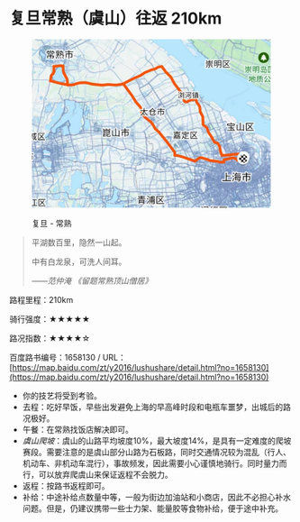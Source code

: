 # 复旦常熟（虞山）往返 210km

<figure><img src="../.gitbook/assets/复旦-常熟.jpg" alt=""><figcaption><p>复旦 - 常熟</p></figcaption></figure>

> 平湖数百里，隐然一山起。
>
> 中有白龙泉，可洗人间耳。
>
> _——范仲淹 《留题常熟顶山僧居》_

路程里程：210km

骑行强度：★★★★★

路况指数：★★★★☆

百度路书编号：1658130 / URL：[https://map.baidu.com/zt/y2016/lushushare/detail.html?no=1658130](https://map.baidu.com/zt/y2016/lushushare/detail.html?no=1658130)



* 你的技艺将受到考验。
* 去程：吃好早饭，早些出发避免上海的早高峰时段和电瓶车噩梦，出城后的路况极好。
* 午餐：在常熟找饭店解决即可。
* _虞山爬坡_：虞山的山路平均坡度10%，最大坡度14%，是具有一定难度的爬坡赛段。需要注意的是虞山部分山路为石板路，同时交通情况较为混乱（行人、机动车、非机动车混行），事故频发，因此需要小心谨慎地骑行。同时量力而行，可以放弃爬虞山来保证返程不会脱力。
* 返程：按路书返程即可。
* 补给：中途补给点数量中等，一般为街边加油站和小商店，因此不必担心补水问题。但是，仍建议携带一些士力架、能量胶等食物补给，便于途中补充。

